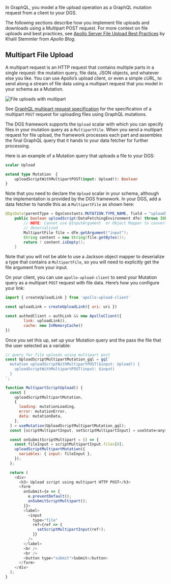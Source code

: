 
In GraphQL, you model a file upload operation as a GraphQL mutation request from a client to your DGS.

The following sections describe how you implement file uploads and downloads using a Multipart POST request.
For more context on file uploads and best practices, see [Apollo Server File Upload Best Practices](https://www.apollographql.com/blog/apollo-server-file-upload-best-practices-1e7f24cdc050) by Khalil Stemmler from *Apollo Blog*.
    

## Multipart File Upload

A multipart request is an HTTP request that contains multiple parts in a single request: the mutation query, file data, JSON objects, and whatever else you like.
You can use Apollo’s upload client, or even a simple cURL, to send along a stream of file data using a multipart request that you model in your schema as a Mutation.

![File uploads with multipart](../images/file-upload-multipart.png#center)


See [GraphQL multipart request specification](https://github.com/jaydenseric/graphql-multipart-request-spec) for the specification of a multipart `POST` request for uploading files using GraphQL mutations.

The DGS framework supports the `Upload` scalar with which you can specify files in your mutation query as a `MultipartFile`.
When you send a multipart request for file upload, the framework processes each part and assembles the final GraphQL query that it hands to your data fetcher for further processing.

Here is an example of a Mutation query that uploads a file to your DGS:

```graphql
scalar Upload

extend type Mutation  {
    uploadScriptWithMultipartPOST(input: Upload!): Boolean
}
```

Note that you need to declare the `Upload` scalar in your schema, although the implementation is provided by the DGS framework.
In your DGS, add a data fetcher to handle this as a `MultipartFile` as shown here:

```java
@DgsData(parentType = DgsConstants.MUTATION.TYPE_NAME, field = "uploadScriptWithMultipartPOST")
    public boolean uploadScript(DataFetchingEnvironment dfe) throws IOException {
        // NOTE: Cannot use @InputArgument  or Object Mapper to convert to class, because MultipartFile cannot be
        // deserialized
        MultipartFile file = dfe.getArgument("input");
        String content = new String(file.getBytes());
        return ! content.isEmpty();
    }

```

Note that you will not be able to use a Jackson object mapper to deserialize a type that contains a `MultipartFile`, so you will need to explicitly get the file argument from your input.

On your client, you can use `apollo-upload-client` to send your Mutation query as a multipart `POST` request with file data.
Here’s how you configure your link:

```javascript
import { createUploadLink } from 'apollo-upload-client'

const uploadLink = createUploadLink({ uri: uri })

const authedClient = authLink && new ApolloClient({
        link: uploadLink)),
        cache: new InMemoryCache()
})
```

Once you set this up, set up your Mutation query and the pass the file that the user selected as a variable:

```javascript
// query for file uploads using multipart post
const UploadScriptMultipartMutation_gql = gql`
  mutation uploadScriptWithMultipartPOST($input: Upload!) {
    uploadScriptWithMultipartPOST(input: $input)
  }
`;

function MultipartScriptUpload() {
  const [
    uploadScriptMultipartMutation,
    {
      loading: mutationLoading,
      error: mutationError,
      data: mutationData,
    },
  ] = useMutation(UploadScriptMultipartMutation_gql);
  const [scriptMultipartInput, setScriptMultipartInput] = useState<any>();

  const onSubmitScriptMultipart = () => {
    const fileInput = scriptMultipartInput.files[0];
    uploadScriptMultipartMutation({
      variables: { input: fileInput },
    });
  };

  return (
    <div>
      <h3> Upload script using multipart HTTP POST</h3>
      <form
        onSubmit={e => {
          e.preventDefault();
          onSubmitScriptMultipart();
        }}>
        <label>
          <input
            type="file"
            ref={ref => {
              setScriptMultipartInput(ref!);
            }}
          />
        </label>
        <br />
        <br />
        <button type="submit">Submit</button>
      </form>
    </div>
  );
}
```

